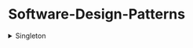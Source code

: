 # Software-Design-Patterns

<details>
  <summary>Singleton</summary>
  
  - Definition
    - A software design pattern that restricts the instantiation of a class to a singular instance. [[i]](https://en.wikipedia.org/wiki/Singleton_pattern  )
- How to Implement
- Pros
  - The pattern is useful when exactly one object is needed to coordinate actions across a system.
- Cons
- Work Cited
  1. https://en.wikipedia.org/wiki/Singleton_pattern  
</details>
